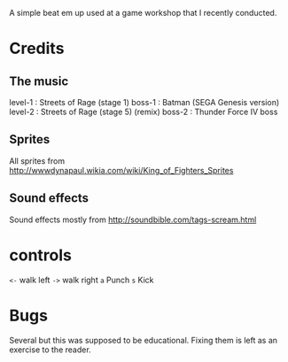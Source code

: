 A simple beat em up used at a game workshop that I recently conducted.

# Credits

## The music

level-1 : Streets of Rage (stage 1)
boss-1  : Batman (SEGA Genesis version)
level-2 : Streets of Rage (stage 5) (remix)
boss-2  : Thunder Force IV boss

## Sprites

All sprites from http://wwwdynapaul.wikia.com/wiki/King_of_Fighters_Sprites

## Sound effects

Sound effects mostly from http://soundbible.com/tags-scream.html

# controls
`<-` walk left
`->` walk right
`a` Punch
`s` Kick

# Bugs

Several but this was supposed to be educational. Fixing them is left as an exercise to the reader.
